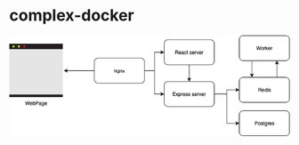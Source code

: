 # complex-docker
![フローチャート](https://github.com/solareenlo/complex-docker/blob/master/images/flowchart.png)
